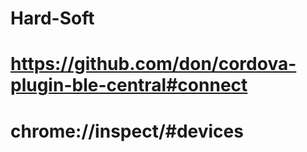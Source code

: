 # Hard-Soft

# https://github.com/don/cordova-plugin-ble-central#connect
# chrome://inspect/#devices